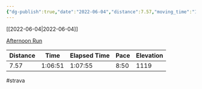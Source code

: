 ```yaml
---
{"dg-publish":true,"date":"2022-06-04","distance":7.57,"moving_time":"1:06:51","elapsed_time":"1:07:55","pace":"8:50","total_elevation_gain":1119,"url":"https://www.strava.com/activities/7256169142","permalink":"/01-personal/strava/2022-06-04-afternoon-run/","dgPassFrontmatter":true}
---
```



[[2022-06-04\|2022-06-04]]

[Afternoon Run](https://www.strava.com/activities/7256169142)

| Distance | Time    | Elapsed Time | Pace | Elevation |
| -------- | ------- | ------------ | ---- | --------- |
| 7.57     | 1:06:51 | 1:07:55      | 8:50 | 1119      |




#strava
